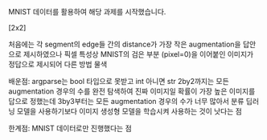 MNIST 데이터를 활용하여 해당 과제를 시작했습니다.

[2x2]

처음에는 각 segment의 edge들 간의 distance가 가장 작은 augmentation을 답안으로 제시하였으나 픽셀 특성상 MNIST의 검은 부분 (pixel=0)을 이어붙인 이미지가 정답으로 제시되어 다른 방법 물색





배운점: argparse는 bool 타입으로 못받고 int 아니면 str
      2by2까지는 모든 augmentation 경우의 수를 완전 탐색하여 진짜 이미지일 확률이 가장 높은 이미지를 답으로 정했는데 3by3부터는 모든 augmentation 경우의 수가 너무 많아서 분류 딥러닝 모델을 사용하기보다 이미지 생성형 모델을 학습시켜 사용하는 것이 낫다는 점

한계점: MNIST 데이터로만 진행했다는 점